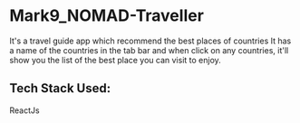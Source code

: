# Mark9_NOMAD-Traveller
It's a travel guide app which recommend the best places of countries
It has a name of the countries in the tab bar and when click on any countries, it'll show you the list of the best place you can visit to enjoy.

## Tech Stack Used:
  ReactJs
